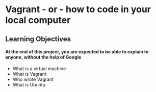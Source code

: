 # Vagrant - or - how to code in your local computer
## Learning Objectives
#### At the end of this project, you are expected to be able to explain to anyone, without the help of Google
* What is a virtual machine
* What is Vagrant
* Who wrote Vagrant
* What is Ubuntu
